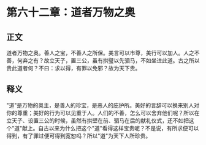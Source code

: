 # 第六十二章：道者万物之奥

## 正文
道者万物之奥。善人之宝，不善人之所保。美言可以市尊，美行可以加人。人之不善，何弃之有？故立天子，置三公，虽有拱璧以先驷马，不如坐进此道。古之所以贵此道者何？不曰：求以得，有罪以免邪？故为天下贵。

## 释义
"道"是万物的奥主，是善人的珍宝，是恶人的庇护所。美好的言辞可以换来别人对你的尊重；美好的行为可以见重于人。人们的不善，怎么可以舍弃他们呢？所以在立天子、设置三公的时候，虽然有拱壁在前、驷马在后的献礼仪式，还不如把这个"道"献上。自古以来为什么把这个"道"看得这样宝贵呢？不是说，有所求便可以得到，有了罪过便可得到宽恕吗？所以"道"为天下人所珍贵。